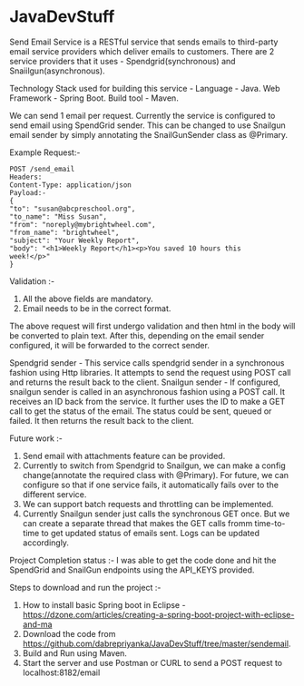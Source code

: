 # JavaDevStuff
Send Email Service is a RESTful service that sends emails to third-party email service providers which deliver emails to customers. 
There are 2 service providers that it uses - Spendgrid(synchronous) and Snaiilgun(asynchronous).

Technology Stack used for building this service -
Language - Java.
Web Framework - Spring Boot.
Build tool - Maven.

We can send 1 email per request. Currently the service is configured to send email using SpendGrid sender. 
This can be changed to use Snailgun email sender by simply annotating the SnailGunSender class as @Primary.

Example Request:-

```
POST /send_email
Headers:
Content-Type: application/json
Payload:-
{
"to": "susan@abcpreschool.org",
"to_name": "Miss Susan",
"from": "noreply@mybrightwheel.com",
"from_name": "brightwheel",
"subject": "Your Weekly Report",
"body": "<h1>Weekly Report</h1><p>You saved 10 hours this
week!</p>"
}
```

Validation :- 
1. All the above fields are mandatory. 
2. Email needs to be in the correct format.

The above request will first undergo validation and then html in the body will be converted to plain text. 
After this, depending on the email sender configured, it will be forwarded to the correct sender.

Spendgrid sender - This service calls spendgrid sender in a synchronous fashion using Http libraries. It attempts to send the request using POST call and returns the result back to the client.
Snailgun sender - If configured, snailgun sender is called in an asynchronous fashion using a POST call. 
It receives an ID back from the service. It further uses the ID to make a GET call to get the status of the email.
The status could be sent, queued or failed. It then returns the result back to the client.

Future work :-
1.  Send email with attachments feature can be provided.
2.  Currently to switch from Spendgrid to Snailgun, we can make a config change(annotate the required class with @Primary). For future, we can configure so that if one service fails, 
it automatically fails over to the different service.
3.  We can support batch requests and throttling can be implemented.
4.  Currently Snailgun sender just calls the synchronous GET once. 
But we can create a separate thread that makes the GET calls fromm time-to-time to get updated status of emails sent.  Logs can be updated accordingly.

Project Completion status :- 
I was able to get the code done and hit the SpendGrid and SnailGun endpoints using the API_KEYS provided.  

Steps to download and run the project :-
1. How to install basic Spring boot in Eclipse - https://dzone.com/articles/creating-a-spring-boot-project-with-eclipse-and-ma
2. Download the code from https://github.com/dabrepriyanka/JavaDevStuff/tree/master/sendemail.
3. Build and Run using Maven.
4. Start the server and use Postman or CURL to send a POST request to localhost:8182/email





